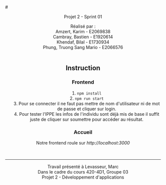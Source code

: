 #<center> Projet 2 - Sprint 01</center>
<div style="text-align: center;list-style-position: inside;">
Réalisé par :<br/>
Amzert, Karim - E2069838<br/>
Cambray, Bastien - E1920614<br/>
Khendaf, Bilal - E1730934<br/>
Phung, Truong Sang Mario - E2066576

<br/>
<br/>

## Instruction
### Frontend

1. `npm install`
2. `npm run start`
3. Pour se connecter il ne faut pas mettre de nom d'utilisateur ni de mot de passe et cliquer sur login.
4. Pour tester l'IPPE les infos de l'individu sont déjà mis de base il suffit juste de cliquer sur soumettre pour accéder au résultat.

### Accueil
Notre frontend roule sur *http://localhost:3000*


<br/>
<hr/>
Travail présenté à Levasseur, Marc <br/>
Dans le cadre du cours 420-4D1, Groupe 03 <br/>
Projet 2 - Développement d'applications

</div>
